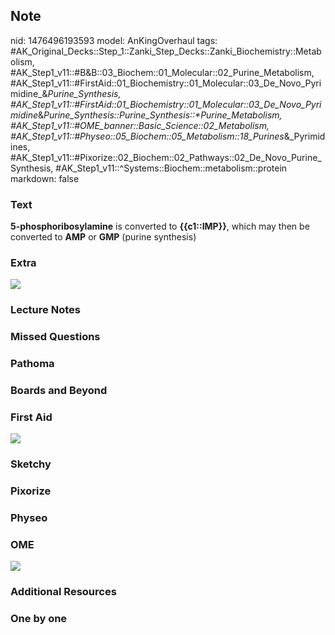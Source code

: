 ## Note
nid: 1476496193593
model: AnKingOverhaul
tags: #AK_Original_Decks::Step_1::Zanki_Step_Decks::Zanki_Biochemistry::Metabolism, #AK_Step1_v11::#B&B::03_Biochem::01_Molecular::02_Purine_Metabolism, #AK_Step1_v11::#FirstAid::01_Biochemistry::01_Molecular::03_De_Novo_Pyrimidine_&_Purine_Synthesis, #AK_Step1_v11::#FirstAid::01_Biochemistry::01_Molecular::03_De_Novo_Pyrimidine_&_Purine_Synthesis::Purine_Synthesis::*Purine_Metabolism, #AK_Step1_v11::#OME_banner::Basic_Science::02_Metabolism, #AK_Step1_v11::#Physeo::05_Biochem::05_Metabolism::18_Purines_&_Pyrimidines, #AK_Step1_v11::#Pixorize::02_Biochem::02_Pathways::02_De_Novo_Purine_Synthesis, #AK_Step1_v11::^Systems::Biochem::metabolism::protein
markdown: false

### Text
<div>
  <div>
    <b>5-phosphoribosylamine</b> is converted to
    <b>{{c1::IMP}}</b>, which may then be converted to <b>AMP</b>
    or <b>GMP</b> (purine synthesis)
  </div>
</div>

### Extra
<img src="paste-51569672323391.jpg">

### Lecture Notes


### Missed Questions


### Pathoma


### Boards and Beyond


### First Aid
<img src="tmp58jX3V.png">

### Sketchy


### Pixorize


### Physeo


### OME
<div class="ome-widget">
  <a href=
  "https://onlinemeded.org/spa/metabolism?ref=anki"><img src=
  "_OME_AnkiFlashcards_Topic_5.png"></a>
</div>

### Additional Resources


### One by one

